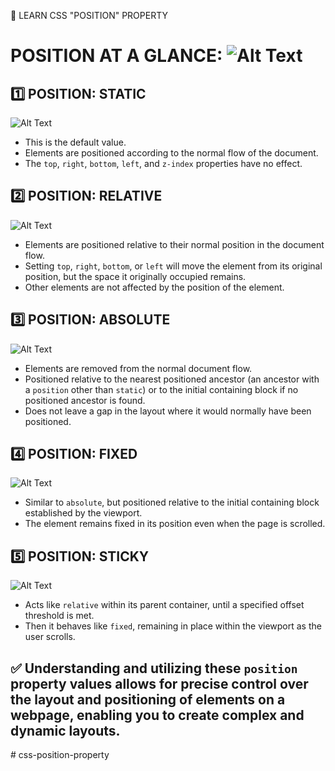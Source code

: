  🚀 LEARN CSS "POSITION" PROPERTY 

# POSITION AT A GLANCE: ![Alt Text](https://cdn.hashnode.com/res/hashnode/image/upload/v1622462308884/fwFzqxheC.png?auto=compress,format&format=webp)

## 1️⃣ POSITION: STATIC  
![Alt Text](https://miro.medium.com/v2/resize:fit:640/format:webp/1*CWx27jdXYYrxBvWfNY_HBA.png)
  - This is the default value.
   - Elements are positioned according to the normal flow of the document.
   - The `top`, `right`, `bottom`, `left`, and `z-index` properties have no effect.

## 2️⃣ POSITION: RELATIVE 
![Alt Text](https://miro.medium.com/v2/resize:fit:640/format:webp/1*JdTu1O7EZUOF0h2J0h6Cdw.png)
- Elements are positioned relative to their normal position in the document flow.
- Setting `top`, `right`, `bottom`, or `left` will move the element from its original position, but the space it originally occupied remains.
- Other elements are not affected by the position of the element.

## 3️⃣ POSITION: ABSOLUTE
![Alt Text](https://miro.medium.com/v2/resize:fit:640/format:webp/1*iH6AbKAKvOBMWysijVCUpw.png)
   - Elements are removed from the normal document flow.
   - Positioned relative to the nearest positioned ancestor (an ancestor with a `position` other than `static`) or to the initial containing block if no positioned ancestor is found.
   - Does not leave a gap in the layout where it would normally have been positioned.

## 4️⃣ POSITION: FIXED 
![Alt Text](https://miro.medium.com/v2/resize:fit:640/format:webp/1*kBHiFgVKn298bovAyZF8eg.png)
 - Similar to `absolute`, but positioned relative to the initial containing block established by the viewport.
- The element remains fixed in its position even when the page is scrolled.

## 5️⃣ POSITION: STICKY
![Alt Text](https://raw.githubusercontent.com/filamentgroup/fixed-sticky/HEAD/demos/gifs/sticky-top-on.gif)
   - Acts like `relative` within its parent container, until a specified offset threshold is met.
   - Then it behaves like `fixed`, remaining in place within the viewport as the user scrolls.

## ✅ Understanding and utilizing these `position` property values allows for precise control over the layout and positioning of elements on a webpage, enabling you to create complex and dynamic layouts.
#   c s s - p o s i t i o n - p r o p e r t y  
 